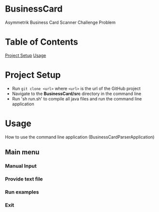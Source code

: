 # BusinessCard
Asymmetrik Business Card Scanner Challenge Problem

# Table of Contents
[Project Setup](#Project-Setup)
[Usage](#Usage)

# Project Setup
- Run `git clone <url>` where `<url>` is the url of the GitHub project
- Navigate to the **BusinessCard/src** directory in the command line
- Run 'sh run.sh' to compile all java files and run the command line application

# Usage
How to use the command line application (BusinessCardParserApplication)
## Main menu
### Manual Input
### Provide text file
### Run examples
### Exit

